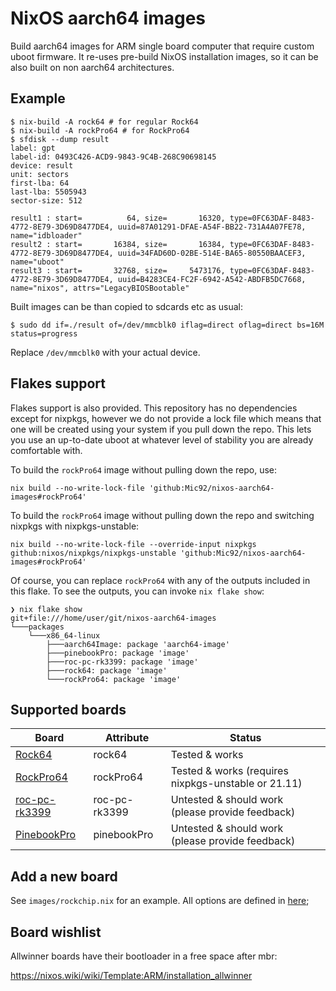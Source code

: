 # NixOS aarch64 images

Build aarch64 images for ARM single board computer that require
custom uboot firmware.
It re-uses pre-build NixOS installation images,
so it can be also built on non aarch64 architectures.

## Example

```console
$ nix-build -A rock64 # for regular Rock64
$ nix-build -A rockPro64 # for RockPro64
$ sfdisk --dump result
label: gpt
label-id: 0493C426-ACD9-9843-9C4B-268C90698145
device: result
unit: sectors
first-lba: 64
last-lba: 5505943
sector-size: 512

result1 : start=          64, size=       16320, type=0FC63DAF-8483-4772-8E79-3D69D8477DE4, uuid=87A01291-DFAE-A54F-BB22-731A4A07FE78, name="idbloader"
result2 : start=       16384, size=       16384, type=0FC63DAF-8483-4772-8E79-3D69D8477DE4, uuid=34FAD60D-02BE-514E-BA65-80550BAACEF3, name="uboot"
result3 : start=       32768, size=     5473176, type=0FC63DAF-8483-4772-8E79-3D69D8477DE4, uuid=B4283CE4-FC2F-6942-A542-ABDFB5DC7668, name="nixos", attrs="LegacyBIOSBootable"
```

Built images can be than copied to sdcards etc as usual:

``` console
$ sudo dd if=./result of=/dev/mmcblk0 iflag=direct oflag=direct bs=16M status=progress
```

Replace `/dev/mmcblk0` with your actual device.

## Flakes support

Flakes support is also provided. This repository has no dependencies except for nixpkgs, however we do not provide a
lock file which means that one will be created using your system if you pull down the repo. This lets you use an
up-to-date uboot at whatever level of stability you are already comfortable with.

To build the `rockPro64` image without pulling down the repo, use:
```
nix build --no-write-lock-file 'github:Mic92/nixos-aarch64-images#rockPro64'
```

To build the `rockPro64` image without pulling down the repo and switching nixpkgs with nixpkgs-unstable:
```
nix build --no-write-lock-file --override-input nixpkgs github:nixos/nixpkgs/nixpkgs-unstable 'github:Mic92/nixos-aarch64-images#rockPro64'
```

Of course, you can replace `rockPro64` with any of the outputs included in this flake. To see the outputs, you can
invoke `nix flake show`:

```
❯ nix flake show
git+file:///home/user/git/nixos-aarch64-images
└───packages
    └───x86_64-linux
        ├───aarch64Image: package 'aarch64-image'
        ├───pinebookPro: package 'image'
        ├───roc-pc-rk3399: package 'image'
        ├───rock64: package 'image'
        └───rockPro64: package 'image'
```


## Supported boards

| Board                            | Attribute     | Status                                             |
| ---------------------------------|---------------| -------------------------------------------------- |
| [Rock64][]                       | rock64        | Tested & works                                     |
| [RockPro64][]                    | rockPro64     | Tested & works (requires nixpkgs-unstable or 21.11)|
| [roc-pc-rk3399][]                | roc-pc-rk3399 | Untested & should work (please provide feedback)   |
| [PinebookPro][]                  | pinebookPro   | Untested & should work (please provide feedback)   |

[Rock64]: https://nixos.wiki/wiki/NixOS_on_ARM/PINE64_ROCK64
[RockPro64]: https://nixos.wiki/wiki/NixOS_on_ARM/PINE64_ROCKPro64
[roc-pc-rk3399]: https://nixos.wiki/wiki/NixOS_on_ARM/Libre_Computer_ROC-RK3399-PC
[PinebookPro]: https://nixos.wiki/wiki/NixOS_on_ARM/PINE64_Pinebook_Pro

## Add a new board

See `images/rockchip.nix` for an example.
All options are defined in [here](pkgs/build-image/options.nix);

## Board wishlist

Allwinner boards have their bootloader in a free space after mbr:

https://nixos.wiki/wiki/Template:ARM/installation_allwinner
